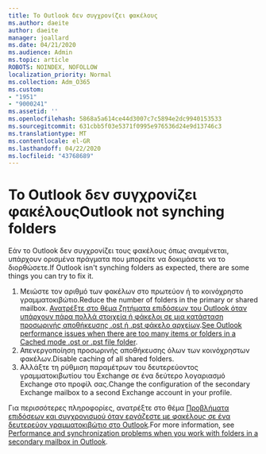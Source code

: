 ```yaml
---
title: Το Outlook δεν συγχρονίζει φακέλους
ms.author: daeite
author: daeite
manager: joallard
ms.date: 04/21/2020
ms.audience: Admin
ms.topic: article
ROBOTS: NOINDEX, NOFOLLOW
localization_priority: Normal
ms.collection: Adm_O365
ms.custom:
- "1951"
- "9000241"
ms.assetid: ''
ms.openlocfilehash: 5868a5a614ce44d3007c7c5894e2dc9940153533
ms.sourcegitcommit: 631cbb5f03e5371f0995e976536d24e9d13746c3
ms.translationtype: MT
ms.contentlocale: el-GR
ms.lasthandoff: 04/22/2020
ms.locfileid: "43768689"
---
```

# <a name="outlook-not-synching-folders"></a><span data-ttu-id="23a1e-102">Το Outlook δεν συγχρονίζει φακέλους</span><span class="sxs-lookup"><span data-stu-id="23a1e-102">Outlook not synching folders</span></span>

<span data-ttu-id="23a1e-103">Εάν το Outlook δεν συγχρονίζει τους φακέλους όπως αναμένεται, υπάρχουν ορισμένα πράγματα που μπορείτε να δοκιμάσετε να το διορθώσετε.</span><span class="sxs-lookup"><span data-stu-id="23a1e-103">If Outlook isn't synching folders as expected, there are some things you can try to fix it.</span></span>

1. <span data-ttu-id="23a1e-104">Μειώστε τον αριθμό των φακέλων στο πρωτεύον ή το κοινόχρηστο γραμματοκιβώτιο.</span><span class="sxs-lookup"><span data-stu-id="23a1e-104">Reduce the number of folders in the primary or shared mailbox.</span></span> <span data-ttu-id="23a1e-105">[Ανατρέξτε στο θέμα ζητήματα επιδόσεων του Outlook όταν υπάρχουν πάρα πολλά στοιχεία ή φάκελοι σε μια κατάσταση προσωρινής αποθήκευσης .ost ή .pst φάκελο αρχείων](https://support.microsoft.com/help/2768656).</span><span class="sxs-lookup"><span data-stu-id="23a1e-105">[See Outlook performance issues when there are too many items or folders in a Cached mode .ost or .pst file folder](https://support.microsoft.com/help/2768656).</span></span>
2. <span data-ttu-id="23a1e-106">Απενεργοποίηση προσωρινής αποθήκευσης όλων των κοινόχρηστων φακέλων.</span><span class="sxs-lookup"><span data-stu-id="23a1e-106">Disable caching of all shared folders.</span></span>
3. <span data-ttu-id="23a1e-107">Αλλάξτε τη ρύθμιση παραμέτρων του δευτερεύοντος γραμματοκιβωτίου του Exchange σε ένα δεύτερο λογαριασμό Exchange στο προφίλ σας.</span><span class="sxs-lookup"><span data-stu-id="23a1e-107">Change the configuration of the secondary Exchange mailbox to a second Exchange account in your profile.</span></span>

<span data-ttu-id="23a1e-108">Για περισσότερες πληροφορίες, ανατρέξτε στο θέμα [Προβλήματα επιδόσεων και συγχρονισμού όταν εργάζεστε με φακέλους σε ένα δευτερεύον γραμματοκιβώτιο στο Outlook](https://support.microsoft.com/help/3115602).</span><span class="sxs-lookup"><span data-stu-id="23a1e-108">For more information, see [Performance and synchronization problems when you work with folders in a secondary mailbox in Outlook](https://support.microsoft.com/help/3115602).</span></span>
